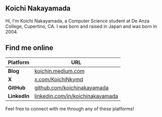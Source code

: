 ## Koichi Nakayamada

Hi, I'm Koichi Nakayamada, a Computer Science student at De Anza College, Cupertino, CA. I was born and raised in Japan and was born in 2004.

## Find me online

| Platform | URL |
|-|-|
| **Blog** | [koichin.medium.com](https://koichin.medium.com)        |
| **X** | [x.com/KoichiNkymd](https://x.com/KoichiNkymd)          |
| **GitHub** | [github.com/koichinakayamada](https://github.com/koichinakayamada) |
| **LinkedIn** | [linkedin.com/in/koichinakayamada](https://linkedin.com/in/koichinakayamada) |

Feel free to connect with me through any of these platforms!

